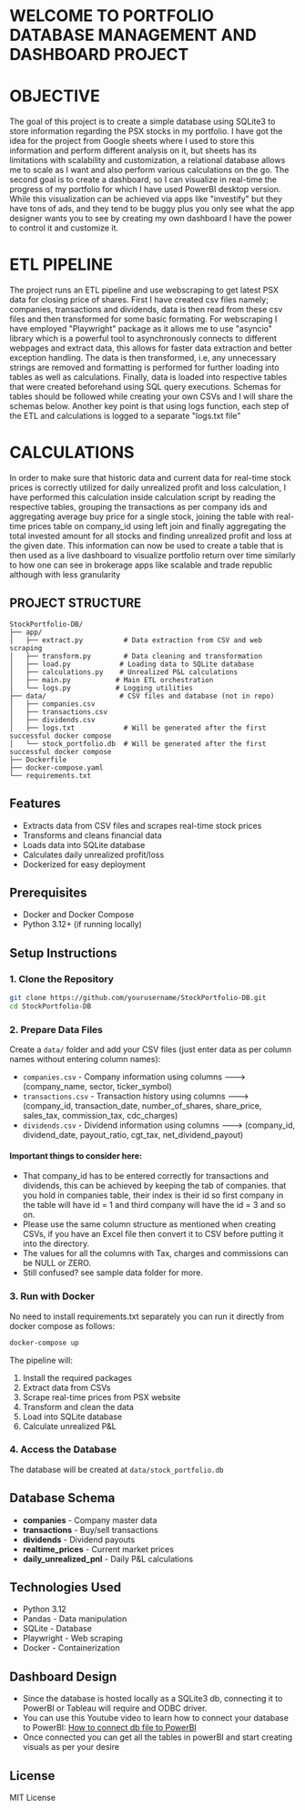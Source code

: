 # WELCOME TO PORTFOLIO DATABASE MANAGEMENT AND DASHBOARD PROJECT

# OBJECTIVE 
The goal of this project is to create a simple database using SQLite3
to store information regarding the PSX stocks in my portfolio. I have got the idea 
for the project from Google sheets where I used to store this information and perform
different analysis on it, but sheets has its limitations with scalability and customization,
a relational database allows me to scale as I want and also perform various calculations on the
go. The second goal is to create a dashboard, so I can visualize in real-time the progress of my 
portfolio for which I have used PowerBI desktop version. While this visualization can be achieved
via apps like "investify" but they have tons of ads, and they tend to be buggy plus you only see what 
the app designer wants you to see by creating my own dashboard I have the power to control it and 
customize it.

# ETL PIPELINE
The project runs an ETL pipeline and use webscraping to get latest PSX data for 
closing price of shares. First I have created csv files namely; companies, transactions and dividends, data is then 
read from these csv files and then transformed for some basic formating. 
For webscraping I have employed "Playwright" package as it allows me to use 
"asyncio" library which is a powerful tool to asynchronously connects to different webpages and extract 
data, this allows for faster data extraction and better exception handling. The data is then transformed,
i.e, any unnecessary strings are removed and formatting is performed for further loading into tables as
well as calculations. Finally, data is loaded into respective tables that were created beforehand using 
SQL query executions. Schemas for tables should be followed while creating your own CSVs and I will share the 
schemas below. Another key point is that using logs function, each step of the ETL and calculations is logged
to a separate "logs.txt file"

# CALCULATIONS 
In order to make sure that historic data and current data for real-time stock prices is
correctly utilized for daily unrealized profit and loss calculation, I have performed this calculation 
inside calculation script by reading the respective tables, grouping the transactions as per 
company ids and aggregating average buy price for a single stock, joining the table with real-time 
prices table on company_id using left join and finally aggregating the total invested amount for all 
stocks and finding unrealized profit and loss at the given date. This information can now be used to 
create a table that is then used as a live dashboard to visualize portfolio return over time similarly
to how one can see in brokerage apps like scalable and trade republic although with less granularity

## PROJECT STRUCTURE
```
StockPortfolio-DB/
├── app/
│   ├── extract.py          # Data extraction from CSV and web scraping
│   ├── transform.py        # Data cleaning and transformation
│   ├── load.py            # Loading data to SQLite database
│   ├── calculations.py    # Unrealized P&L calculations
│   ├── main.py           # Main ETL orchestration
│   └── logs.py           # Logging utilities
├── data/                  # CSV files and database (not in repo)
│   ├── companies.csv
│   ├── transactions.csv
│   ├── dividends.csv
│   ├── logs.txt            # Will be generated after the first successful docker compose
│   └── stock_portfolio.db  # Will be generated after the first successful docker compose
├── Dockerfile
├── docker-compose.yaml
└── requirements.txt
```

## Features
- Extracts data from CSV files and scrapes real-time stock prices
- Transforms and cleans financial data
- Loads data into SQLite database
- Calculates daily unrealized profit/loss
- Dockerized for easy deployment

## Prerequisites
- Docker and Docker Compose
- Python 3.12+ (if running locally)

## Setup Instructions

### 1. Clone the Repository
```bash
git clone https://github.com/yourusername/StockPortfolio-DB.git
cd StockPortfolio-DB
```

### 2. Prepare Data Files
Create a `data/` folder and add your CSV files (just enter data as per column names without entering column names):
- `companies.csv` - Company information using columns ---> (company_name, sector, ticker_symbol)
- `transactions.csv` - Transaction history using columns ---> (company_id, transaction_date, number_of_shares, share_price, sales_tax, commission_tax, cdc_charges)
- `dividends.csv` - Dividend information using columns ---> (company_id, dividend_date, payout_ratio, cgt_tax, net_dividend_payout)

#### Important things to consider here: 
- That company_id has to be entered correctly for transactions and dividends, this can be achieved by keeping the tab of companies.
that you hold in companies table, their index is their id so first company in the table will have id = 1 and third company will have the id = 3 and so on.
- Please use the same column structure as mentioned when creating CSVs, if you have an Excel file then convert it to CSV before putting it into the directory.
- The values for all the columns with Tax, charges and commissions can be NULL or ZERO.
- Still confused? see sample data folder for more.

### 3. Run with Docker

No need to install requirements.txt separately you can run it directly from docker compose as follows:
```bash
docker-compose up
```

The pipeline will:
1. Install the required packages
2. Extract data from CSVs
2. Scrape real-time prices from PSX website
3. Transform and clean the data
4. Load into SQLite database
5. Calculate unrealized P&L

### 4. Access the Database
The database will be created at `data/stock_portfolio.db`

## Database Schema
- **companies** - Company master data
- **transactions** - Buy/sell transactions
- **dividends** - Dividend payouts
- **realtime_prices** - Current market prices
- **daily_unrealized_pnl** - Daily P&L calculations

## Technologies Used
- Python 3.12
- Pandas - Data manipulation
- SQLite - Database
- Playwright - Web scraping
- Docker - Containerization

## Dashboard Design
- Since the database is hosted locally as a SQLite3 db, connecting it to PowerBI or Tableau will require and ODBC driver.
- You can use this Youtube video to learn how to connect your database to PowerBI: [How to connect db file to PowerBI](https://www.youtube.com/watch?v=v9OG5Ry5zDU)
- Once connected you can get all the tables in powerBI and start creating visuals as per your desire


## License
MIT License